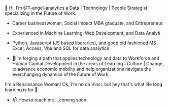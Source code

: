 👋 Hi, I’m @T-angel-analytics a  Data | Technology | People Strategist specializing in the Future of Work.
-  Career businesswoman, Social Impact MBA graduate, and Entrepreneur.
-  Experienced in Machine Learning, Web Development, and Data Analyti
-  Python, Javascript (JS based libararies), and good old fashioned MS Excel, Access, Vba and SQL for data analytics
  
- 🌱I’m forging a path that applies technology and data to Workforce and Human Capital Development in the areas of  Learning | Culture | Change, to advance economic mobility and help organizations navigate the everchanging dynamics of the Future of Work.
    
I'm a Renaissance Woman! Ok, I'm no da Vinci, but hey that's what life long learning is for 💞️ 
- 📫 How to reach me ...coming soon

<!---
T-angel-analytics/T-angel-analytics is a ✨ special ✨ repository because its `README.md` (this file) appears on your GitHub profile.
You can click the Preview link to take a look at your changes.
--->
